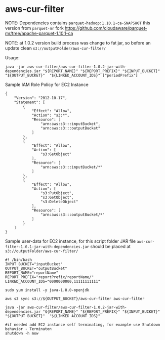 # aws-cur-filter

NOTE: Dependencies contains `parquet-hadoop:1.10.1-ca-SNAPSHOT` this version from `parquet-mr` fork https://github.com/cloudaware/parquet-mr/tree/apache-parquet-1.10.1-ca

NOTE: at 1.0.2 version build process was change to fat jar, so before an update clean `s3://outputFolder/aws-cur-filter/` 

Usage:
```
java -jar aws-cur-filter/aws-cur-filter-1.0.2-jar-with-dependencies.jar "${REPORT_NAME}" "${REPORT_PREFIX}" "${INPUT_BUCKET}" "${OUTPUT_BUCKET}"  "${LINKED_ACCOUNT_IDS}" ["periodPrefix"]
```

Sample IAM Role Policy for EC2 Instance
```
{
    "Version": "2012-10-17",
    "Statement": [
        {
            "Effect": "Allow",
            "Action": "s3:*",
            "Resource": [
                "arn:aws:s3:::inputBucket",
                "arn:aws:s3:::outputBucket"
            ]
        },
        {
            "Effect": "Allow",
            "Action": [
                "s3:GetObject"
            ],
            "Resource": [
                "arn:aws:s3:::inputBucket/*"
            ]
        },
        {
            "Effect": "Allow",
            "Action": [
                "s3:PutObject",
                "s3:GetObject",
                "s3:DeleteObject"
            ],
            "Resource": [
                "arn:aws:s3:::outputBucket/*"
            ]
        }
    ]
}
```



Sample user-data for EC2 instance, for this script folder JAR file `aws-cur-filter-1.0.1-jar-with-dependencies.jar` should be placed at `s3://outputFolder/aws-cur-filter/`
```
#! /bin/bash
INPUT_BUCKET="inputBucket"
OUTPUT_BUCKET="outputBucket"
REPORT_NAME="reportName"
REPORT_PREFIX="reportPrefix/reportName/"
LINKED_ACCOUNT_IDS="0000000000,11111111111"

sudo yum install -y java-1.8.0-openjdk

aws s3 sync s3://${OUTPUT_BUCKET}/aws-cur-filter aws-cur-filter

java -jar aws-cur-filter/aws-cur-filter-1.0.2-jar-with-dependencies.jar "${REPORT_NAME}" "${REPORT_PREFIX}" "${INPUT_BUCKET}" "${OUTPUT_BUCKET}"  "${LINKED_ACCOUNT_IDS}"

#if needed add EC2 instance self terminating, for example use Shutdown behavior - Terminaton
shutdown -h now
```